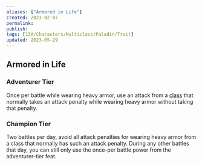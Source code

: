 ```yaml
---
aliases: ["Armored in Life"]
created: 2023-02-07
permalink: 
publish: 
tags: [13A/Characters/Multiclass/Paladin/Trait]
updated: 2023-05-29
---
```


## Armored in Life

### Adventurer Tier

Once per battle while wearing heavy armor, use an attack from a [class](Compendium/13A/Character-Rules/Class.md) that normally takes an attack penalty while wearing heavy armor without taking that penalty.

### Champion Tier

Two battles per day, avoid all attack penalties for wearing heavy armor from a class that normally has such an attack penalty. During any other battles that day, you can still only use the once-per battle power from the adventurer-tier feat.
